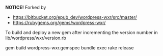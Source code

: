 **NOTICE!** Forked by
- https://bitbucket.org/epub_dev/wordpress-wxr/src/master/
- https://rubygems.org/gems/wordpress-wxr/

To build and deploy a new gem after incrementing the version number in lib/wordpress/wxr/version.rb

gem build wordpress-wxr.gemspec
bundle exec rake release